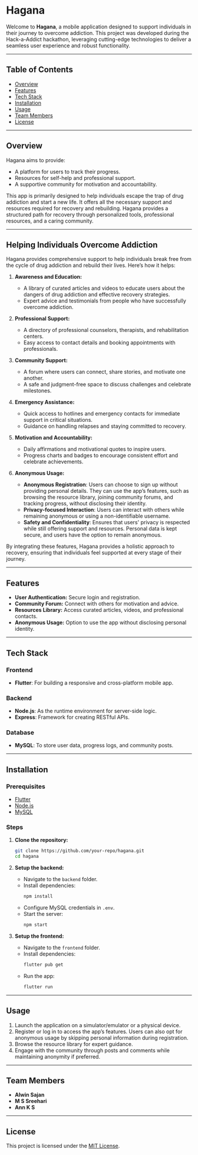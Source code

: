 

# Hagana

Welcome to **Hagana**, a mobile application designed to support individuals in their journey to overcome addiction. This project was developed during the Hack-a-Addict hackathon, leveraging cutting-edge technologies to deliver a seamless user experience and robust functionality.

---

## Table of Contents
- [Overview](#overview)
- [Features](#features)
- [Tech Stack](#tech-stack)
- [Installation](#installation)
- [Usage](#usage)
- [Team Members](#team-members)
- [License](#license)

---

## Overview
Hagana aims to provide:
- A platform for users to track their progress.
- Resources for self-help and professional support.
- A supportive community for motivation and accountability.

This app is primarily designed to help individuals escape the trap of drug addiction and start a new life. It offers all the necessary support and resources required for recovery and rebuilding. Hagana provides a structured path for recovery through personalized tools, professional resources, and a caring community. 

---

## Helping Individuals Overcome Addiction
Hagana provides comprehensive support to help individuals break free from the cycle of drug addiction and rebuild their lives. Here’s how it helps:

1. **Awareness and Education:**
   - A library of curated articles and videos to educate users about the dangers of drug addiction and effective recovery strategies.
   - Expert advice and testimonials from people who have successfully overcome addiction.

2. **Professional Support:**
   - A directory of professional counselors, therapists, and rehabilitation centers.
   - Easy access to contact details and booking appointments with professionals.

3. **Community Support:**
   - A forum where users can connect, share stories, and motivate one another.
   - A safe and judgment-free space to discuss challenges and celebrate milestones.

4. **Emergency Assistance:**
   - Quick access to hotlines and emergency contacts for immediate support in critical situations.
   - Guidance on handling relapses and staying committed to recovery.

5. **Motivation and Accountability:**
   - Daily affirmations and motivational quotes to inspire users.
   - Progress charts and badges to encourage consistent effort and celebrate achievements.

6. **Anonymous Usage:**
   - **Anonymous Registration**: Users can choose to sign up without providing personal details. They can use the app’s features, such as browsing the resource library, joining community forums, and tracking progress, without disclosing their identity.
   - **Privacy-focused Interaction**: Users can interact with others while remaining anonymous or using a non-identifiable username.
   - **Safety and Confidentiality**: Ensures that users' privacy is respected while still offering support and resources. Personal data is kept secure, and users have the option to remain anonymous.

By integrating these features, Hagana provides a holistic approach to recovery, ensuring that individuals feel supported at every stage of their journey.

---

## Features
- **User Authentication:** Secure login and registration.
- **Community Forum:** Connect with others for motivation and advice.
- **Resources Library:** Access curated articles, videos, and professional contacts.
- **Anonymous Usage:** Option to use the app without disclosing personal identity.

---

## Tech Stack

### Frontend
- **Flutter**: For building a responsive and cross-platform mobile app.

### Backend
- **Node.js**: As the runtime environment for server-side logic.
- **Express**: Framework for creating RESTful APIs.

### Database
- **MySQL**: To store user data, progress logs, and community posts.

---

## Installation

### Prerequisites
- [Flutter](https://flutter.dev/docs/get-started/install)
- [Node.js](https://nodejs.org/)
- [MySQL](https://www.mysql.com/)

### Steps
1. **Clone the repository:**
   ```bash
   git clone https://github.com/your-repo/hagana.git
   cd hagana
   ```

2. **Setup the backend:**
   - Navigate to the `backend` folder.
   - Install dependencies:
     ```bash
     npm install
     ```
   - Configure MySQL credentials in `.env`.
   - Start the server:
     ```bash
     npm start
     ```

3. **Setup the frontend:**
   - Navigate to the `frontend` folder.
   - Install dependencies:
     ```bash
     flutter pub get
     ```
   - Run the app:
     ```bash
     flutter run
     ```

---

## Usage
1. Launch the application on a simulator/emulator or a physical device.
2. Register or log in to access the app’s features. Users can also opt for anonymous usage by skipping personal information during registration.
3. Browse the resource library for expert guidance.
4. Engage with the community through posts and comments while maintaining anonymity if preferred.

---

## Team Members
- **Alwin Sajan** 
- **M S Sreehari** 
- **Ann K S** 


---

## License
This project is licensed under the [MIT License](LICENSE).

